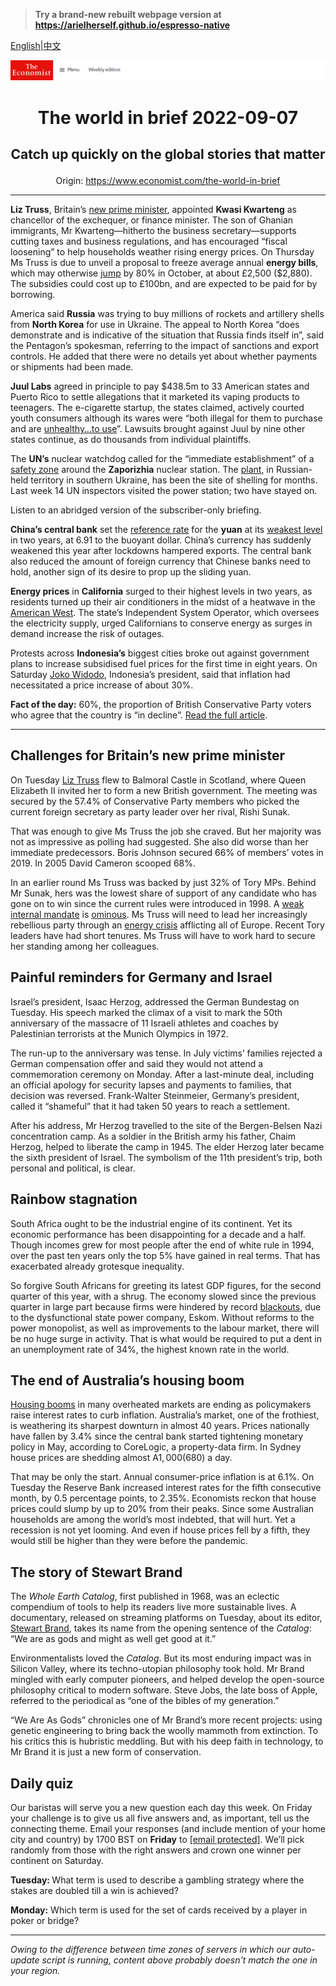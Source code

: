 > **Try a brand-new rebuilt webpage version at https://arielherself.github.io/espresso-native**

[English](https://github.com/arielherself/espresso/blob/main/README.md)|[中文](https://github-com.translate.goog/arielherself/espresso/blob/main/README.md?_x_tr_sl=en&_x_tr_tl=zh-CN&_x_tr_hl=zh-CN&_x_tr_pto=wapp)



![The Economist](menubar.png)

# <p align="center">The world in brief 2022-09-07</p>

## <p align="center">Catch up quickly on the global stories that matter</p>

<p align="center">Origin: <a href="https://www.economist.com/the-world-in-brief">https://www.economist.com/the-world-in-brief</a><hr>

<strong>Liz Truss</strong>, Britain’s [new prime minister](https://www.economist.com/britain/2022/09/05/what-kind-of-prime-minister-will-liz-truss-be), appointed <strong>Kwasi Kwarteng</strong> as chancellor of the exchequer, or finance minister. The son of Ghanian immigrants, Mr Kwarteng—hitherto the business secretary—supports cutting taxes and business regulations, and has encouraged “fiscal loosening” to help households weather rising energy prices. On Thursday Ms Truss is due to unveil a proposal to freeze average annual <strong>energy bills</strong>, which may otherwise [jump](https://www.economist.com/britain/2022/08/26/energy-bills-in-britain-are-soaring) by 80% in October, at about £2,500 ($2,880). The subsidies could cost up to £100bn, and are expected to be paid for by borrowing.

America said <strong>Russia</strong> was trying to buy millions of rockets and artillery shells from <strong>North Korea</strong> for use in Ukraine. The appeal to North Korea “does demonstrate and is indicative of the situation that Russia finds itself in”, said the Pentagon’s spokesman, referring to the impact of sanctions and export controls. He added that there were no details yet about whether payments or shipments had been made.

<strong>Juul Labs</strong> agreed in principle to pay $438.5m to 33 American states and Puerto Rico to settle allegations that it marketed its vaping products to teenagers. The e-cigarette startup, the states claimed, actively courted youth consumers although its wares were “both illegal for them to purchase and are [unhealthy…to use](https://www.economist.com/the-economist-explains/2021/09/09/how-bad-are-e-cigarettes-for-you)”. Lawsuits brought against Juul by nine other states continue, as do thousands from individual plaintiffs.

The <strong>UN’s</strong> nuclear watchdog called for the “immediate establishment” of a [safety zone](https://www.economist.com/by-invitation/2022/09/06/how-to-prevent-a-crisis-at-the-zaporizhia-nuclear-power-plant-according-to-a-fukushima-veteran) around the <strong>Zaporizhia</strong> nuclear station. The [plant](https://www.economist.com/the-economist-explains/2022/08/19/what-is-at-stake-at-ukraines-zaporizhia-nuclear-plant), in Russian-held territory in southern Ukraine, has been the site of shelling for months. Last week 14 UN inspectors visited the power station; two have stayed on.

Listen to an abridged version of the subscriber-only briefing.

<strong>China’s central bank</strong> set the [reference rate](https://www.economist.com/finance-and-economics/2020/06/11/the-yuan-has-been-one-of-the-worlds-most-stable-major-currencies) for the <strong>yuan</strong> at its [weakest level](https://www.economist.com/finance-and-economics/2022/04/30/china-should-worry-less-about-its-currency) in two years, at 6.91 to the buoyant dollar. China’s currency has suddenly weakened this year after lockdowns hampered exports. The central bank also reduced the amount of foreign currency that Chinese banks need to hold, another sign of its desire to prop up the sliding yuan.

<strong>Energy prices</strong> in <strong>California</strong> surged to their highest levels in two years, as residents turned up their air conditioners in the midst of a heatwave in the [American West](https://www.economist.com/graphic-detail/2022/08/16/the-most-important-river-in-the-american-west-is-drying-up). The state’s Independent System Operator, which oversees the electricity supply, urged Californians to conserve energy as surges in demand increase the risk of outages.

Protests across <strong>Indonesia’s</strong> biggest cities broke out against government plans to increase subsidised fuel prices for the first time in eight years. On Saturday [Joko Widodo](https://www.economist.com/asia/2022/03/26/joko-widodo-is-considering-extending-his-term-in-office), Indonesia’s president, said that inflation had necessitated a price increase of about 30%.

<strong>Fact of the day:</strong> 60%, the proportion of British Conservative Party voters who agree that the country is “in decline”. [Read the full article](https://www.economist.com/britain/2022/09/05/what-kind-of-prime-minister-will-liz-truss-be).

----------

## Challenges for Britain’s new prime minister

On Tuesday [Liz Truss](https://www.economist.com/britain/2022/09/05/what-kind-of-prime-minister-will-liz-truss-be) flew to Balmoral Castle in Scotland, where Queen Elizabeth II invited her to form a new British government. The meeting was secured by the 57.4% of Conservative Party members who picked the current foreign secretary as party leader over her rival, Rishi Sunak.

That was enough to give Ms Truss the job she craved. But her majority was not as impressive as polling had suggested. She also did worse than her immediate predecessors. Boris Johnson secured 66% of members’ votes in 2019. In 2005 David Cameron scooped 68%.

In an earlier round Ms Truss was backed by just 32% of Tory MPs. Behind Mr Sunak, hers was the lowest share of support of any candidate who has gone on to win since the current rules were introduced in 1998. A [weak internal mandate](https://www.economist.com/graphic-detail/2022/07/11/who-will-replace-boris-johnson) is [ominous](https://www.economist.com/britain/2022/07/06/a-monstrous-in-tray-awaits-boris-johnsons-eventual-successor). Ms Truss will need to lead her increasingly rebellious party through an [energy crisis](https://www.economist.com/leaders/2022/09/01/how-to-prevent-europes-energy-crunch-spiralling-into-an-economic-crisis) afflicting all of Europe. Recent Tory leaders have had short tenures. Ms Truss will have to work hard to secure her standing among her colleagues.

## Painful reminders for Germany and Israel

Israel’s president, Isaac Herzog, addressed the German Bundestag on Tuesday. His speech marked the climax of a visit to mark the 50th anniversary of the massacre of 11 Israeli athletes and coaches by Palestinian terrorists at the Munich Olympics in 1972.

The run-up to the anniversary was tense. In July victims’ families rejected a German compensation offer and said they would not attend a commemoration ceremony on Monday. After a last-minute deal, including an official apology for security lapses and payments to families, that decision was reversed. Frank-Walter Steinmeier, Germany’s president, called it “shameful” that it had taken 50 years to reach a settlement.

After his address, Mr Herzog travelled to the site of the Bergen-Belsen Nazi concentration camp. As a soldier in the British army his father, Chaim Herzog, helped to liberate the camp in 1945. The elder Herzog later became the sixth president of Israel. The symbolism of the 11th president’s trip, both personal and political, is clear.

## Rainbow stagnation

South Africa ought to be the industrial engine of its continent. Yet its economic performance has been disappointing for a decade and a half. Though incomes grew for most people after the end of white rule in 1994, over the past ten years only the top 5% have gained in real terms. That has exacerbated already grotesque inequality.

So forgive South Africans for greeting its latest GDP figures, for the second quarter of this year, with a shrug. The economy slowed since the previous quarter in large part because firms were hindered by record [blackouts](https://www.economist.com/the-economist-explains/2022/06/29/why-the-lights-are-going-out-again-in-south-africa), due to the dysfunctional state power company, Eskom. Without reforms to the power monopolist, as well as improvements to the labour market, there will be no huge surge in activity. That is what would be required to put a dent in an unemployment rate of 34%, the highest known rate in the world.

## The end of Australia’s housing boom

[Housing booms](https://www.economist.com/finance-and-economics/2022/08/01/the-global-housing-boom-is-running-out-of-steam) in many overheated markets are ending as policymakers raise interest rates to curb inflation. Australia’s market, one of the frothiest, is weathering its sharpest downturn in almost 40 years. Prices nationally have fallen by 3.4% since the central bank started tightening monetary policy in May, according to CoreLogic, a property-data firm. In Sydney house prices are shedding almost A$1,000 ($680) a day.

That may be only the start. Annual consumer-price inflation is at 6.1%. On Tuesday the Reserve Bank increased interest rates for the fifth consecutive month, by 0.5 percentage points, to 2.35%. Economists reckon that house prices could slump by up to 20% from their peaks. Since some Australian households are among the world’s most indebted, that will hurt. Yet a recession is not yet looming. And even if house prices fell by a fifth, they would still be higher than they were before the pandemic.

## The story of Stewart Brand

The <em>Whole Earth Catalog</em>, first published in 1968, was an eclectic compendium of tools to help its readers live more sustainable lives. A documentary, released on streaming platforms on Tuesday, about its editor, [Stewart Brand](https://www.economist.com/culture/2022/04/06/stewart-brands-belief-in-technology-helped-shape-silicon-valley), takes its name from the opening sentence of the <em>Catalog</em>: “We are as gods and might as well get good at it.”

Environmentalists loved the <em>Catalog</em>. But its most enduring impact was in Silicon Valley, where its techno-utopian philosophy took hold. Mr Brand mingled with early computer pioneers, and helped develop the open-source philosophy critical to modern software. Steve Jobs, the late boss of Apple, referred to the periodical as “one of the bibles of my generation.” 

“We Are As Gods” chronicles one of Mr Brand’s more recent projects: using genetic engineering to bring back the woolly mammoth from extinction. To his critics this is hubristic meddling. But with his deep faith in technology, to Mr Brand it is just a new form of conservation.

## Daily quiz

Our baristas will serve you a new question each day this week. On Friday your challenge is to give us all five answers and, as important, tell us the connecting theme. Email your responses (and include mention of your home city and country) by 1700 BST on <strong>Friday</strong> to [<span class="__cf_email__" data-cfemail="9bcaeef2e1dee8ebe9fee8e8f4dbfef8f4f5f4f6f2e8efb5f8f4f6">[email&#160;protected]</span>](https://mail.google.com/mail/?view=cm&amp;fs=1&amp;tf=1&amp;to=QuizEspresso@economist.com). We’ll pick randomly from those with the right answers and crown one winner per continent on Saturday.

<strong>Tuesday: </strong>What term is used to describe a gambling strategy where the stakes are doubled till a win is achieved?

<strong>Monday:</strong> Which term is used for the set of cards received by a player in poker or bridge?

----------

*Owing to the difference between time zones of servers in which our auto-update script is running, content above probably doesn't match the one in your region.*
